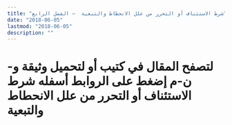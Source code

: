 ```yaml
---
title: "شرط الاستئناف أو التحرر من علل الانحطاط والتبعية  – الفصل الرابع"
date: "2018-06-05"
lastmod: "2018-06-05"
description: ""
---
```

# **لتصفح المقال في كتيب أو لتحميل وثيقة و-ن-م إضغط على الروابط أسفله** **شرط الاستئناف أو التحرر من علل الانحطاط والتبعية**

###